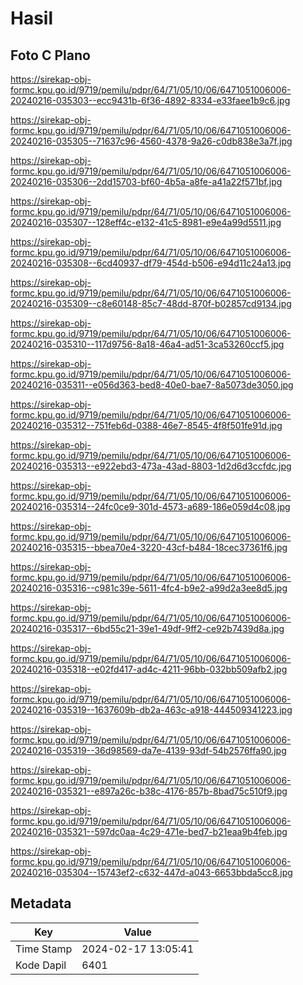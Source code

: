 # Hasil

## Foto C Plano

https://sirekap-obj-formc.kpu.go.id/9719/pemilu/pdpr/64/71/05/10/06/6471051006006-20240216-035303--ecc9431b-6f36-4892-8334-e33faee1b9c6.jpg

https://sirekap-obj-formc.kpu.go.id/9719/pemilu/pdpr/64/71/05/10/06/6471051006006-20240216-035305--71637c96-4560-4378-9a26-c0db838e3a7f.jpg

https://sirekap-obj-formc.kpu.go.id/9719/pemilu/pdpr/64/71/05/10/06/6471051006006-20240216-035306--2dd15703-bf60-4b5a-a8fe-a41a22f571bf.jpg

https://sirekap-obj-formc.kpu.go.id/9719/pemilu/pdpr/64/71/05/10/06/6471051006006-20240216-035307--128eff4c-e132-41c5-8981-e9e4a99d5511.jpg

https://sirekap-obj-formc.kpu.go.id/9719/pemilu/pdpr/64/71/05/10/06/6471051006006-20240216-035308--6cd40937-df79-454d-b506-e94d11c24a13.jpg

https://sirekap-obj-formc.kpu.go.id/9719/pemilu/pdpr/64/71/05/10/06/6471051006006-20240216-035309--c8e60148-85c7-48dd-870f-b02857cd9134.jpg

https://sirekap-obj-formc.kpu.go.id/9719/pemilu/pdpr/64/71/05/10/06/6471051006006-20240216-035310--117d9756-8a18-46a4-ad51-3ca53260ccf5.jpg

https://sirekap-obj-formc.kpu.go.id/9719/pemilu/pdpr/64/71/05/10/06/6471051006006-20240216-035311--e056d363-bed8-40e0-bae7-8a5073de3050.jpg

https://sirekap-obj-formc.kpu.go.id/9719/pemilu/pdpr/64/71/05/10/06/6471051006006-20240216-035312--751feb6d-0388-46e7-8545-4f8f501fe91d.jpg

https://sirekap-obj-formc.kpu.go.id/9719/pemilu/pdpr/64/71/05/10/06/6471051006006-20240216-035313--e922ebd3-473a-43ad-8803-1d2d6d3ccfdc.jpg

https://sirekap-obj-formc.kpu.go.id/9719/pemilu/pdpr/64/71/05/10/06/6471051006006-20240216-035314--24fc0ce9-301d-4573-a689-186e059d4c08.jpg

https://sirekap-obj-formc.kpu.go.id/9719/pemilu/pdpr/64/71/05/10/06/6471051006006-20240216-035315--bbea70e4-3220-43cf-b484-18cec37361f6.jpg

https://sirekap-obj-formc.kpu.go.id/9719/pemilu/pdpr/64/71/05/10/06/6471051006006-20240216-035316--c981c39e-5611-4fc4-b9e2-a99d2a3ee8d5.jpg

https://sirekap-obj-formc.kpu.go.id/9719/pemilu/pdpr/64/71/05/10/06/6471051006006-20240216-035317--6bd55c21-39e1-49df-9ff2-ce92b7439d8a.jpg

https://sirekap-obj-formc.kpu.go.id/9719/pemilu/pdpr/64/71/05/10/06/6471051006006-20240216-035318--e02fd417-ad4c-4211-96bb-032bb509afb2.jpg

https://sirekap-obj-formc.kpu.go.id/9719/pemilu/pdpr/64/71/05/10/06/6471051006006-20240216-035319--1637609b-db2a-463c-a918-444509341223.jpg

https://sirekap-obj-formc.kpu.go.id/9719/pemilu/pdpr/64/71/05/10/06/6471051006006-20240216-035319--36d98569-da7e-4139-93df-54b2576ffa90.jpg

https://sirekap-obj-formc.kpu.go.id/9719/pemilu/pdpr/64/71/05/10/06/6471051006006-20240216-035321--e897a26c-b38c-4176-857b-8bad75c510f9.jpg

https://sirekap-obj-formc.kpu.go.id/9719/pemilu/pdpr/64/71/05/10/06/6471051006006-20240216-035321--597dc0aa-4c29-471e-bed7-b21eaa9b4feb.jpg

https://sirekap-obj-formc.kpu.go.id/9719/pemilu/pdpr/64/71/05/10/06/6471051006006-20240216-035304--15743ef2-c632-447d-a043-6653bbda5cc8.jpg


## Metadata

| Key        | Value               |
| ---------- | ------------------- |
| Time Stamp | 2024-02-17 13:05:41 |
| Kode Dapil | 6401                |



